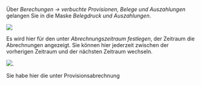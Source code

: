 Über *Berechungen → verbuchte Provisionen, Belege und Auszahlungen* gelangen Sie in die Maske *Belegdruck und Auszahlungen*.

![](http://xpecto.github.io/docs/img/img_1441107222772.png)

Es wird hier für den unter *Abrechnungszeitraum festlegen*, der Zeitraum die Abrechnungen angezeigt. Sie können hier jederzeit zwischen der vorherigen Zeitraum und der nächsten Zeitraum wechseln.

![](http://xpecto.github.io/docs/img/img_1441106666858.png).

Sie habe hier die unter Provisionsabrechnung 



